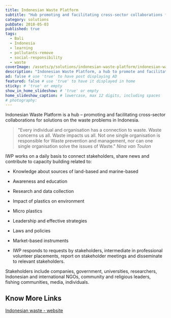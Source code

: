 ```yaml
---
title: Indonesian Waste Platform
subtitle: "Hub promoting and facilitating cross-sector collaborations for solutions on the waste problems in Indonesia."
category: solutions
pubDate: 2018-05-03
published: true
tags:
  - Bali
  - Indonesia
  - learning
  - pollutants-remove
  - social-responsibility
  - waste
coverImage: /assets/p/solutions/indonesian-waste-platform/indonesian-waste-platform.jpg
description: "Indonesian Waste Platform, a hub to promote and facilitate, connects stakeholders, shares news and contributes to capacity building cross-sector collaborations." # max 160 digits cos dunno how to trim it, yet......
ad: false # use 'true' to have post displaying AD
featured: false # use 'true' to have it displayed in home
sticky: # 'true' or empty
show_in_home_slideshow: # 'true' or empty
home_slideshow_caption: # lowercase, max 12 digits, including spaces
# photography:
---
```


Indonesian Waste Platform is a hub – promoting and facilitating cross-sector collaborations for solutions on the waste problems in Indonesia.

> "Every individual and organisation has a connection to waste. Waste concerns us all. Waste impacts us all. Not one single organisation is responsible for Waste prevention and management, nor can one single organisation solve the issues of Waste." _Nina van Toulon_

IWP works on a daily basis to connect stakeholders, share news and contribute to capacity building related to:

- Knowledge about sources of land-based and marine-based

- Awareness and education

- Research and data collection

- Impact of plastics on environment

- Micro plastics

- Leadership and effective strategies

- Laws and policies

- Market-based instruments

- IWP responds to requests by stakeholders, intermediate in professional volunteer placements, report on stakeholder meetings and disseminate to relevant stakeholders.

Stakeholders include companies, government, universities, researchers, Indonesian and international NGOs, community and religious leaders, fishing communities, media, individuals.

## Know More Links

[Indonesian waste - website](http://www.indonesianwaste.org/)
